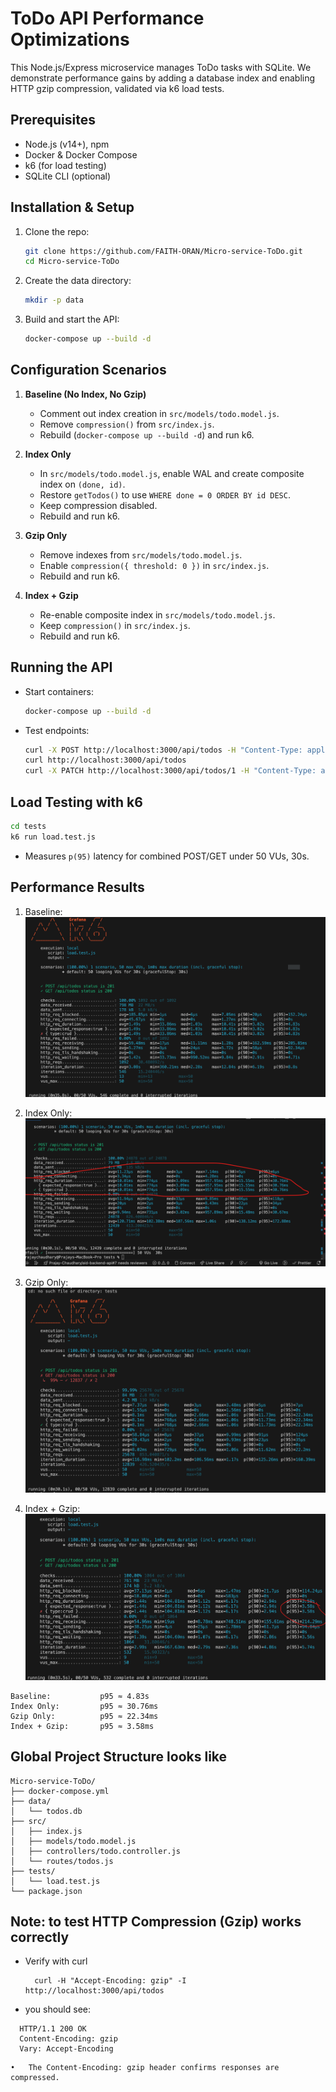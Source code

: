 # ToDo API Performance Optimizations

This Node.js/Express microservice manages ToDo tasks with SQLite. We demonstrate performance gains by adding a database index and enabling HTTP gzip compression, validated via k6 load tests.

## Prerequisites

- Node.js (v14+), npm
- Docker & Docker Compose
- k6 (for load testing)
- SQLite CLI (optional)

## Installation & Setup

1. Clone the repo:
   ```bash
   git clone https://github.com/FAITH-ORAN/Micro-service-ToDo.git
   cd Micro-service-ToDo
   ```
2. Create the data directory:
   ```bash
   mkdir -p data
   ```
3. Build and start the API:
   ```bash
   docker-compose up --build -d
   ```

## Configuration Scenarios

1. **Baseline (No Index, No Gzip)**

   - Comment out index creation in `src/models/todo.model.js`.
   - Remove `compression()` from `src/index.js`.
   - Rebuild (`docker-compose up --build -d`) and run k6.

2. **Index Only**

   - In `src/models/todo.model.js`, enable WAL and create composite index on `(done, id)`.
   - Restore `getTodos()` to use `WHERE done = 0 ORDER BY id DESC`.
   - Keep compression disabled.
   - Rebuild and run k6.

3. **Gzip Only**

   - Remove indexes from `src/models/todo.model.js`.
   - Enable `compression({ threshold: 0 })` in `src/index.js`.
   - Rebuild and run k6.

4. **Index + Gzip**
   - Re-enable composite index in `src/models/todo.model.js`.
   - Keep `compression()` in `src/index.js`.
   - Rebuild and run k6.

## Running the API

- Start containers:
  ```bash
  docker-compose up --build -d
  ```
- Test endpoints:
  ```bash
  curl -X POST http://localhost:3000/api/todos -H "Content-Type: application/json" -H "X-Idempotency-Key: key" -d '{"title":"Task"}'
  curl http://localhost:3000/api/todos
  curl -X PATCH http://localhost:3000/api/todos/1 -H "Content-Type: application/json" -d '{"completed":true}'
  ```

## Load Testing with k6

```bash
cd tests
k6 run load.test.js
```

- Measures `p(95)` latency for combined POST/GET under 50 VUs, 30s.

## Performance Results

1. Baseline:
   ![alt text](<assets/img/Baseline (no index, no gzip).png>)

2. Index Only:
   ![alt text](<assets/img/After SQLite index.png>)

3. Gzip Only:
   ![alt text](<assets/img/After gzip compression.png>)

4. Index + Gzip:
   ![alt text](<assets/img/After index + gzip.png>)

```
Baseline:           p95 ≈ 4.83s
Index Only:         p95 ≈ 30.76ms
Gzip Only:          p95 ≈ 22.34ms
Index + Gzip:       p95 ≈ 3.58ms
```

## Global Project Structure looks like

```
Micro-service-ToDo/
├── docker-compose.yml
├── data/
│   └── todos.db
├── src/
│   ├── index.js
│   ├── models/todo.model.js
│   ├── controllers/todo.controller.js
│   └── routes/todos.js
├── tests/
│   └── load.test.js
└── package.json
```

## Note: to test HTTP Compression (Gzip) works correctly

- Verify with curl

  ```
    curl -H "Accept-Encoding: gzip" -I http://localhost:3000/api/todos
  ```

- you should see:

```
  HTTP/1.1 200 OK
  Content-Encoding: gzip
  Vary: Accept-Encoding
```

    •	The Content-Encoding: gzip header confirms responses are compressed.
